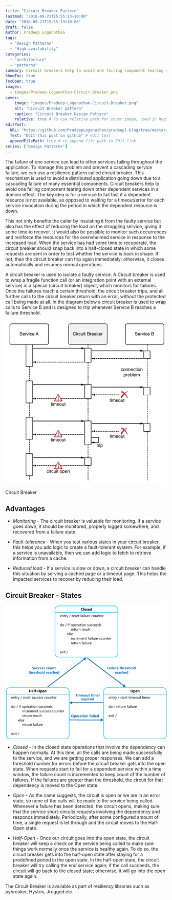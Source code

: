 ```yaml
---
title: "Circuit Breaker Pattern"
lastmod: "2018-09-21T15:55:13+10:00"
date: "2018-09-21T15:55:13+10:00"
draft: false
Author: Pradeep Loganathan
tags: 
  - "Design Patterns"
  - "High availability"
categories: 
  - "architecture"
  - "patterns"
summary: Circuit breakers help to avoid one failing component tearing down other dependent services in a domino effect. The key idea is for a service to fail fast if a dependent resource is not available, as opposed to waiting for a timeout/error for each service invocation during the period in which the dependent resource is down.
ShowToc: true
TocOpen: true
images:
  - images/Pradeep-Loganathan-Circuit-Breaker.png
cover:
    image: "images/Pradeep-Loganathan-Circuit-Breaker.png"
    alt: "Circuit Breaker pattern"
    caption: "Circuit Breaker Design Pattern"
    relative: true # To use relative path for cover image, used in hugo Page-bundle
editPost:
  URL: "https://github.com/PradeepLoganathan/pradeepl-blog/tree/master/content"
  Text: "Edit this post on github" # edit text
  appendFilePath: true # to append file path to Edit link
series: ["Design Patterns"]
---
```


The failure of one service can lead to other services failing throughout the application. To manage this problem and prevent a cascading service failure, we can use a resilience pattern called circuit breaker. This mechanism is used to avoid a distributed application going down due to a cascading failure of many essential components. Circuit breakers help to avoid one failing component tearing down other dependent services in a domino effect. The key idea is for a service to fail fast if a dependent resource is not available, as opposed to waiting for a timeout/error for each service invocation during the period in which the dependent resource is down.

This not only benefits the caller by insulating it from the faulty service but also has the effect of reducing the load on the struggling service, giving it some time to recover. It would also be possible to monitor such occurrences and reinforce the resources for the overwhelmed service in response to the increased load. When the service has had some time to recuperate, the circuit breaker should snap back into a half-closed state in which some requests are sent in order to test whether the service is back in shape. If not, then the circuit breaker can trip again immediately; otherwise, it closes automatically and resumes normal operations.

A circuit breaker is used to isolate a faulty service. A Circuit breaker is used to wrap a fragile function call (or an integration point with an external service) in a special (circuit breaker) object, which monitors for failures. Once the failures reach a certain threshold, the circuit breaker trips, and all further calls to the circuit breaker return with an error, without the protected call being made at all. In the diagram below a circuit breaker is used to wrap calls to Service B and is designed to trip whenever Service B reaches a failure threshold.

![](images/Pradeep-Loganathan-Circuit-Breaker.png)

Circuit Breaker

## Advantages

* _Monitoring_ -  The circuit breaker is valuable for monitoring. If a service goes down, it should be monitored, properly logged somewhere, and recovered from a failure state.

* _Fault-tolerance_ -  When you test various states in your circuit breaker, this helps you add logic to create a fault-tolerant system. For example, if a service is unavailable, then we can add logic to fetch to retrieve information from a cache.

* _Reduced load_ - If a service is slow or down, a circuit breaker can handle this situation by serving a cached page or a timeout page. This helps the impacted services to recover by reducing their load.

## Circuit Breaker - States

![](images/circuit-breaker-diagram.png)


* _Closed_ -  In the closed state operations that involve the dependency can happen normally. At this time, all the calls are being made successfully to the service, and we are getting proper responses. We can add a threshold number for errors before the circuit breaker gets into the open state. When requests start to fail for a dependent service within a time window, the failure count is incremented to keep count of the number of failures. If the failures are greater than the threshold, the circuit for that dependency is moved to the Open state.

* _Open_ - As the name suggests, the circuit is open or we are in an error state, so none of the calls will be made to the service being called. Whenever a failure has been detected, the circuit opens, making sure that the service short-circuits requests involving the dependency and responds immediately. Periodically, after some configured amount of time, a single request is let through and the circuit moves to the Half-Open state.

* _Half-Open_ - Once our circuit goes into the open state, the circuit breaker will keep a check on the service being called to make sure things work normally once the service is healthy again. To do so, the circuit breaker gets into the half-open state after staying for a predefined period in the open state. In the half-open state, the circuit breaker will try calling the end service again; if the call succeeds, the circuit will go back to the closed state; otherwise, it will go into the open state again.

The Circuit Breaker is available as part of resiliency libraries such as pybreaker, Hystrix, Jrugged etc.
